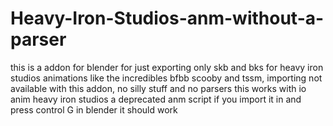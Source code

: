 # Heavy-Iron-Studios-anm-without-a-parser
this is a addon for blender for just exporting only skb and bks for heavy iron studios animations like the incredibles bfbb scooby and tssm, importing not available with this addon, no silly stuff and no parsers this works with io anim heavy iron studios a deprecated anm script if you import it in and press control G in blender it should work
